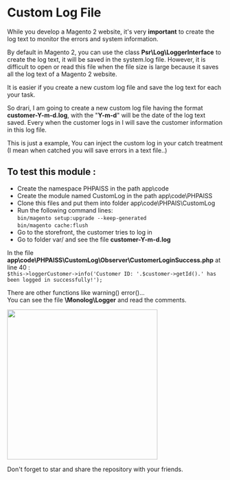 
# Custom Log File  
While you develop a Magento 2 website, it's very **important** to create the log text to monitor the errors and system information.  
  
By default in Magento 2, you can use the class **Psr\Log\LoggerInterface** to create the log text, it will be saved in the system.log file. However, it is difficult to open or read this file when the file size is large because it saves all the log text of a Magento 2 website.  
  
It is easier if you create a new custom log file and save the log text for each your task.  
  
So drari, I am going to create a new custom log file having the format **customer-Y-m-d.log**, with the "**Y-m-d**" will be the date of the log text saved. Every when the customer logs in I will save the customer information in this log file.  
  
This is just a example, You can inject the custom log in your catch treatment (I mean when catched you will save errors in a text file..)  
  
## To test this module :  
- Create the namespace PHPAISS in the path app\code  
- Create the module named CustomLog in the path app\code\PHPAISS  
- Clone this files and put them into folder app\code\PHPAIS\CustomLog  
- Run the following command lines:    
  ``bin/magento setup:upgrade --keep-generated``    
  ``bin/magento cache:flush``
- Go to the storefront, the customer tries to log in
- Go to folder var/ and see the file **customer-Y-m-d.log**

In the file **app\code\PHPAISS\CustomLog\Observer\CustomerLoginSuccess.php** at line 40 :     
``
$this->loggerCustomer->info('Customer ID: '.$customer->getId().' has been logged in successfully!');
``

There are other functions like warning() error()...     
You can see the file **\Monolog\Logger** and read the comments.

<img src="https://support.shopgate.com/hc/en-us/article_attachments/213767307/magento-logo.png" width="350"/>

Don't forget to star and share the repository with your friends.
